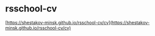 # rsschool-cv 

[https://shestakov-minsk.github.io/rsschool-cv/cv](https://shestakov-minsk.github.io/rsschool-cv/cv) 